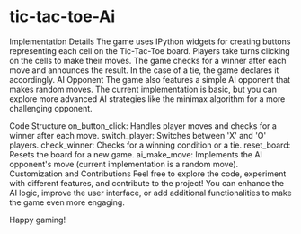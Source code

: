 # tic-tac-toe-Ai

Implementation Details
The game uses IPython widgets for creating buttons representing each cell on the Tic-Tac-Toe board.
Players take turns clicking on the cells to make their moves.
The game checks for a winner after each move and announces the result.
In the case of a tie, the game declares it accordingly.
AI Opponent
The game also features a simple AI opponent that makes random moves. The current implementation is basic, but you can explore more advanced AI strategies like the minimax algorithm for a more challenging opponent.

Code Structure
on_button_click: Handles player moves and checks for a winner after each move.
switch_player: Switches between 'X' and 'O' players.
check_winner: Checks for a winning condition or a tie.
reset_board: Resets the board for a new game.
ai_make_move: Implements the AI opponent's move (current implementation is a random move).
Customization and Contributions
Feel free to explore the code, experiment with different features, and contribute to the project! You can enhance the AI logic, improve the user interface, or add additional functionalities to make the game even more engaging.

Happy gaming!
